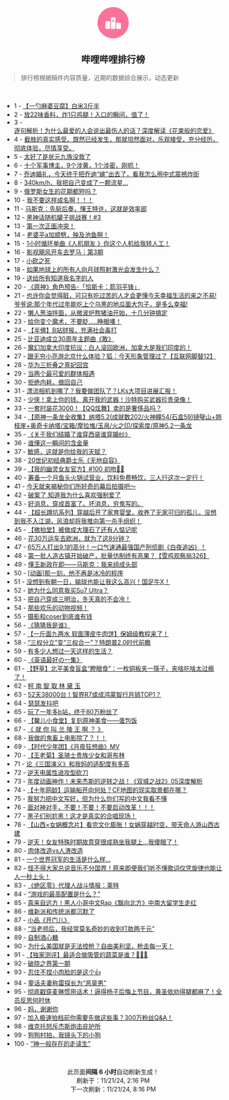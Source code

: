 <div align="center">
    <img src="./assets/icon_rank.png" alt="logo" />
    <h2>哔哩哔哩排行榜</h>
</div>

> 排行榜根据稿件内容质量，近期的数据综合展示，动态更新

<br />

<ul><li><span>1 - <a href=https://www.bilibili.com/BV1JXUHYoE54 target=_blank>【一勺麻婆豆腐】白米3斤半</a></span></li><li><span>2 - <a href=https://www.bilibili.com/BV1hYUWYEEkX target=_blank>放22味香料，炸1只鸡腿！入口的瞬间，值了！</a></span></li><li><span>3 - <a href=https://www.bilibili.com/BV1omUfYRE8F target=_blank>逐句解析！为什么最爱的人会说出最伤人的话？深度解读《花束般的恋爱》</a></span></li><li><span>4 - <a href=https://www.bilibili.com/BV1t5UrYsEEg target=_blank>截肢的真实感受。既然已经发生，那就坦然面对，乐观接受，充分经历，彻底体验，尽情享受。</a></span></li><li><span>5 - <a href=https://www.bilibili.com/BV19UUpYEEkq target=_blank>太好了是状元九族没救了</a></span></li><li><span>6 - <a href=https://www.bilibili.com/BV1oFUCYkELx target=_blank>十个军事博主，9个涉黄，1个涉密，刚抓！</a></span></li><li><span>7 - <a href=https://www.bilibili.com/BV13Lm8YwExR target=_blank>乔迪婚礼，今天终于把乔迪“嫁”出去了，看我怎么用中式震撼炸街</a></span></li><li><span>8 - <a href=https://www.bilibili.com/BV1NeULY2EV2 target=_blank>340km/h，我把自己变成了一颗流星...</a></span></li><li><span>9 - <a href=https://www.bilibili.com/BV1WeUfYvERr target=_blank>俄罗斯女生的花期都短吗？</a></span></li><li><span>10 - <a href=https://www.bilibili.com/BV1CgUWYPEBv target=_blank>我不要这样成名啊！！！</a></span></li><li><span>11 - <a href=https://www.bilibili.com/BV1aUUrYwEF7 target=_blank>马斯克：先斩后奏，懂王特许，这就是效率部</a></span></li><li><span>12 - <a href=https://www.bilibili.com/BV184SAYdELT target=_blank>黑神话随机罐子挑战赛！#3</a></span></li><li><span>13 - <a href=https://www.bilibili.com/BV1DoUfYUEUr target=_blank>第一次正面冲突！</a></span></li><li><span>14 - <a href=https://www.bilibili.com/BV1GXUsYsEf9 target=_blank>老婆平a加顺劈，殃及池鱼啊！</a></span></li><li><span>15 - <a href=https://www.bilibili.com/BV1a8UWYnEd3 target=_blank>1小时循环单曲《人机朋友 》你这个人机给我转人工！</a></span></li><li><span>16 - <a href=https://www.bilibili.com/BV1VqSFYpE8Z target=_blank>影视飓风开车去罗马｜第3期</a></span></li><li><span>17 - <a href=https://www.bilibili.com/BV1oZUhY5EDt target=_blank>小砍之死</a></span></li><li><span>18 - <a href=https://www.bilibili.com/BV1zZUWYwEyJ target=_blank>如果地球上的所有人向月球照射激光会发生什么？</a></span></li><li><span>19 - <a href=https://www.bilibili.com/BV14UUAYmExC target=_blank>送给所有知道我名字的人</a></span></li><li><span>20 - <a href=https://www.bilibili.com/BV1WgUWYNEiD target=_blank>《原神》角色预告-「恰斯卡：箭羽平锋」</a></span></li><li><span>21 - <a href=https://www.bilibili.com/BV1MyUxYSEP9 target=_blank>也许你会觉得脏，可只有吃过苦的人才会更懂今天幸福生活的来之不易!爷爷说:那个年代过年能吃上个乌黑的地瓜面大包子，是多么幸福!</a></span></li><li><span>22 - <a href=https://www.bilibili.com/BV1wqUfYYEwg target=_blank>懒人葱油拌面，从微波炉熬猪油开始，十几分钟搞定</a></span></li><li><span>23 - <a href=https://www.bilibili.com/BV1D4U6Y4Eb5 target=_blank>给你变个魔术，不要眨.....睁眼噢！</a></span></li><li><span>24 - <a href=https://www.bilibili.com/BV1DkUtYZE8f target=_blank>【半佛】B站财报，充满社会毒打</a></span></li><li><span>25 - <a href=https://www.bilibili.com/BV1GKUnYgEsn target=_blank>比亚迪成立30周年主题曲《敢》</a></span></li><li><span>26 - <a href=https://www.bilibili.com/BV1HRUWYPE7G target=_blank>魔幻加拿大印度抗议：白人滚回欧洲，加拿大是我们印度的！</a></span></li><li><span>27 - <a href=https://www.bilibili.com/BV1m6STYYEGb target=_blank>跟无穷小亮游北京什么体验？狐：今天形象管理过了【互联网脚替12】</a></span></li><li><span>28 - <a href=https://www.bilibili.com/BV1wMUkYEEK5 target=_blank>华为三折叠之熹妃回宫</a></span></li><li><span>29 - <a href=https://www.bilibili.com/BV1tEUCY8Egb target=_blank>当两个最可爱的群体相遇</a></span></li><li><span>30 - <a href=https://www.bilibili.com/BV1jpUvYRE9P target=_blank>拒绝内耗，做回自己</a></span></li><li><span>31 - <a href=https://www.bilibili.com/BV1cAU7Y1Ew7 target=_blank>漂流相机到哪了？我要做团队了？LKs大项目进展汇报！</a></span></li><li><span>32 - <a href=https://www.bilibili.com/BV1FzUoYWEEP target=_blank>少侠！拿上你的钱、离开我的武器！沙特购买武器珍贵录像！</a></span></li><li><span>33 - <a href=https://www.bilibili.com/BV153UsYpEsf target=_blank>一套时装花3000！【QQ炫舞】卖的是奢侈品吗？</a></span></li><li><span>34 - <a href=https://www.bilibili.com/BV1P6SNYREo8 target=_blank>【原神一条龙全收集】纳塔5.2(成就数202/火神瞳54/石盒59)镜璧山+翘枝崖+奥奇卡纳塔/宝箱/摩拉堆/玉帛/火之印/探索度/原神5.2一条龙</a></span></li><li><span>35 - <a href=https://www.bilibili.com/BV1hYUWYEEmi target=_blank>《关于我们结婚了谁穿西装谁穿婚纱》</a></span></li><li><span>36 - <a href=https://www.bilibili.com/BV1FeUoYoEix target=_blank>谁懂这一瞬间的含金量</a></span></li><li><span>37 - <a href=https://www.bilibili.com/BV1J4UzYBEaZ target=_blank>敏感，这就是你给我的天赋？</a></span></li><li><span>38 - <a href=https://www.bilibili.com/BV1RKUeY2ErL target=_blank>20世纪初经典爵士乐《无地自容》</a></span></li><li><span>39 - <a href=https://www.bilibili.com/BV1aNUrYhEax target=_blank>【我的幽灵女友官方】#100&nbsp;初吻👻😶</a></span></li><li><span>40 - <a href=https://www.bilibili.com/BV18MUrY8EUd target=_blank>筹备一个月鱼头火锅试营业，饮料免费畅饮，三人行这次一定行！</a></span></li><li><span>41 - <a href=https://www.bilibili.com/BV1bwUZYBEaM target=_blank>今天就来揭秘你们所好奇的幕后拍摄吧～</a></span></li><li><span>42 - <a href=https://www.bilibili.com/BV1pVUWYAE3g target=_blank>破案了,知道我为什么喜欢强制爱了</a></span></li><li><span>43 - <a href=https://www.bilibili.com/BV1RpUHY7ERQ target=_blank>好消息，穿成首富了。坏消息，穷鬼写的。</a></span></li><li><span>44 - <a href=https://www.bilibili.com/BV1WRDBY7EQN target=_blank>【超长蹲坑系列】穿越后开了家育婴堂，收养了无家可归的孤儿，没想到我不入江湖，风浪却将我推向第一杀手组织！</a></span></li><li><span>45 - <a href=https://www.bilibili.com/BV1nXUHYoEZp target=_blank>【微拍堂】被做成大理石了还有人惦记呢</a></span></li><li><span>46 - <a href=https://www.bilibili.com/BV12cUHYaE5Q target=_blank>花30万运车去欧洲，就为了这8分钟？</a></span></li><li><span>47 - <a href=https://www.bilibili.com/BV15PUpYJEzv target=_blank>65万人打出9.1的高分！一口气速通最强国产刑侦剧《白夜追凶》！</a></span></li><li><span>48 - <a href=https://www.bilibili.com/BV1dMUsYsEEn target=_blank>第一批人造古镇开始破产，批量仿制终有恶果？【雪鸡观察局326】</a></span></li><li><span>49 - <a href=https://www.bilibili.com/BV1yHSKYdEqp target=_blank>懂王新政在即——马斯克：我来组成头部</a></span></li><li><span>50 - <a href=https://www.bilibili.com/BV14EUCY8Egr target=_blank>[动画]那一刻，他不再是冰冷的程序</a></span></li><li><span>51 - <a href=https://www.bilibili.com/BV1SESMYiE7e target=_blank>没想到有朝一日，输球也能让我这么高兴！国足牛X！</a></span></li><li><span>52 - <a href=https://www.bilibili.com/BV18aUHY3E51 target=_blank>她为什么同意我买Su7&nbsp;Ultra？</a></span></li><li><span>53 - <a href=https://www.bilibili.com/BV1RUUoYjEYS target=_blank>把自己穿成三明治，冬天真的不会冷！</a></span></li><li><span>54 - <a href=https://www.bilibili.com/BV1d4UWYpE3n target=_blank>那些欢乐的动物视频！</a></span></li><li><span>55 - <a href=https://www.bilibili.com/BV1SRUpY5EmC target=_blank>摄影和coser到底谁有钱</a></span></li><li><span>56 - <a href=https://www.bilibili.com/BV14tUfYzEjf target=_blank>《猜猜我是谁》</a></span></li><li><span>57 - <a href=https://www.bilibili.com/BV17GUbYMEBj target=_blank>【一斤面九两水&nbsp;软面薄皮牛肉饼】保姆级教程来了！</a></span></li><li><span>58 - <a href=https://www.bilibili.com/BV16KU7YkETb target=_blank>“三权分立”变“三权合一”？特朗普2.0时代前瞻</a></span></li><li><span>59 - <a href=https://www.bilibili.com/BV1DXUpY1Esn target=_blank>有多少人想过一天这样的生活？</a></span></li><li><span>60 - <a href=https://www.bilibili.com/BV1PtmDYCExM target=_blank>《英语最好の一集》</a></span></li><li><span>61 - <a href=https://www.bilibili.com/BV1pRUZYwEet target=_blank>【野草】北平美食盲盒“瞪眼食”：一枚铜板夹一筷子，夹啥吃啥太过瘾了！</a></span></li><li><span>62 - <a href=https://www.bilibili.com/BV1QpU6YFEQm target=_blank>柯&nbsp;南&nbsp;智&nbsp;取&nbsp;林&nbsp;黛&nbsp;玉</a></span></li><li><span>63 - <a href=https://www.bilibili.com/BV1xmUxY2ERr target=_blank>52天38000台！智界R7或成鸿蒙智行月销TOP1？</a></span></li><li><span>64 - <a href=https://www.bilibili.com/BV13LUsYSEG6 target=_blank>瑟瑟发抖吧</a></span></li><li><span>65 - <a href=https://www.bilibili.com/BV1WEUrYQEs6 target=_blank>玩了一年多b站，终于80万粉丝了</a></span></li><li><span>66 - <a href=https://www.bilibili.com/BV1cqUfYYEZt target=_blank>【馨儿小食堂】复刻原神美食——蛋包饭</a></span></li><li><span>67 - <a href=https://www.bilibili.com/BV1b8U6YxERf target=_blank>《&nbsp;就&nbsp;你&nbsp;叫&nbsp;兰&nbsp;陵&nbsp;王&nbsp;啊&nbsp;？&nbsp;》</a></span></li><li><span>68 - <a href=https://www.bilibili.com/BV16KU7YkEVQ target=_blank>我做的鬼畜上电影院了？！！</a></span></li><li><span>69 - <a href=https://www.bilibili.com/BV1XHU7YaEYv target=_blank>【时代少年团】《月夜狂想曲》MV</a></span></li><li><span>70 - <a href=https://www.bilibili.com/BV1KeScYVEcF target=_blank>【王老菊】圣骑士贵族少女和哥布林</a></span></li><li><span>71 - <a href=https://www.bilibili.com/BV13LSMYzE2w target=_blank>论《三国演义》和我妈的适配度有多高</a></span></li><li><span>72 - <a href=https://www.bilibili.com/BV1FnUZYxE4U target=_blank>逆天电属性进攻型砍刀</a></span></li><li><span>73 - <a href=https://www.bilibili.com/BV1w8UoY8E2Q target=_blank>年度动画神作！未来杰斯的逆转之战！《双城之战2》05深度解析</a></span></li><li><span>74 - <a href=https://www.bilibili.com/BV12gSwYmEv6 target=_blank>【十年网龄】运输船开向何处？CF地图的现实取景都在哪？</a></span></li><li><span>75 - <a href=https://www.bilibili.com/BV1jAUsYZEt9 target=_blank>我努力把中文写好，但为什么你们写的中文我看不懂</a></span></li><li><span>76 - <a href=https://www.bilibili.com/BV1C2UkYHE5q target=_blank>面对神对手，不要！不要！不要启动改革！！！</a></span></li><li><span>77 - <a href=https://www.bilibili.com/BV1aeUWYmEN2 target=_blank>黑子们别尬黑！这才是真实的合唱现场！</a></span></li><li><span>78 - <a href=https://www.bilibili.com/BV1qsSFY8EdU target=_blank>【山西×女娲概念片】看完文化膨胀！女娲穿越时空，带天命人游山西古建</a></span></li><li><span>79 - <a href=https://www.bilibili.com/BV1c9STY9EQY target=_blank>逆天！女友特殊时期故意穿很成熟坐我腿上…我傻眼了！</a></span></li><li><span>80 - <a href=https://www.bilibili.com/BV1wiUfYPECq target=_blank>肉体改造vs人渣改造</a></span></li><li><span>81 - <a href=https://www.bilibili.com/BV1ERUJYmE3Y target=_blank>一个世界冠军的生活是什么样...</a></span></li><li><span>82 - <a href=https://www.bilibili.com/BV1FMU6Y6Euz target=_blank>怪不得大家总说音乐不分国界！原来即便我们听不懂歌词仅凭旋律也能让人一秒上头！</a></span></li><li><span>83 - <a href=https://www.bilibili.com/BV16jUWYFEkY target=_blank>《绝区零》代理人战斗情报：莱特</a></span></li><li><span>84 - <a href=https://www.bilibili.com/BV1aBSFYDESV target=_blank>“游戏的最高配置是什么？”</a></span></li><li><span>85 - <a href=https://www.bilibili.com/BV18rUxYDEb6 target=_blank>真来自远方！黑人小哥中文Rap《飘向北方》中南大留学生走红</a></span></li><li><span>86 - <a href=https://www.bilibili.com/BV1iiUrYgEsn target=_blank>维新派和传统派都沉默了</a></span></li><li><span>87 - <a href=https://www.bilibili.com/BV1VnU6YaEmp target=_blank>小品《开门儿》</a></span></li><li><span>88 - <a href=https://www.bilibili.com/BV1NYUfYKEGL target=_blank>“当老师后，我经常莫名奇妙的收到打款两千元”</a></span></li><li><span>89 - <a href=https://www.bilibili.com/BV1a5UsYnEoc target=_blank>自制酒心糖</a></span></li><li><span>90 - <a href=https://www.bilibili.com/BV1JRUHYxETD target=_blank>为什么美国就是无法控枪？自由美利坚，枪击每一天！</a></span></li><li><span>91 - <a href=https://www.bilibili.com/BV1Y4UHYyE2z target=_blank>【独家测评】最适合做吸管的蔬菜是谁？🥬🥬🥬</a></span></li><li><span>92 - <a href=https://www.bilibili.com/BV1S8U6YsENy target=_blank>破晓之界第一期</a></span></li><li><span>93 - <a href=https://www.bilibili.com/BV1gUUrYwE61 target=_blank>忍住不捏小肉脸的是这个👍</a></span></li><li><span>94 - <a href=https://www.bilibili.com/BV1eZUBYbEqA target=_blank>童话夫妻称雷探长为“恶臭男”</a></span></li><li><span>95 - <a href=https://www.bilibili.com/BV1XGUfYSEaQ target=_blank>彻底戳穿麦琳惯用话术！逼得杨子后悔上节目，黄圣依劝得腿都麻了！全员反思何时休</a></span></li><li><span>96 - <a href=https://www.bilibili.com/BV1tqUkYbEWd target=_blank>妈，谢谢你</a></span></li><li><span>97 - <a href=https://www.bilibili.com/BV1gpUbYhEZN target=_blank>加入极速拍档前你需要先做这些事？300万粉丝Q&amp;A！</a></span></li><li><span>98 - <a href=https://www.bilibili.com/BV1VcUnYCErW target=_blank>维克托怒斥杰斯炮击庇护所</a></span></li><li><span>99 - <a href=https://www.bilibili.com/BV1f5UkYVEuc target=_blank>狗狗村拍，我镜头下的小狗</a></span></li><li><span>100 - <a href=https://www.bilibili.com/BV12NUWYqEnN target=_blank>“神一般存在的走读生”</a></span></li></ul>

<br />

<p align=center>此页面<strong>间隔 6 小时</strong>自动刷新生成！<br>刷新于：11/21/24, 2:16 PM<br>下一次刷新：11/21/24, 8:16 PM</p>
